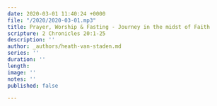 ```yaml
---
date: 2020-03-01 11:40:24 +0000
file: "/2020/2020-03-01.mp3"
title: Prayer, Worship & Fasting - Journey in the midst of Faith
scripture: 2 Chronicles 20:1-25
description: ''
author: _authors/heath-van-staden.md
series: ''
duration: ''
length: 
image: ''
notes: ''
published: false

---
```

